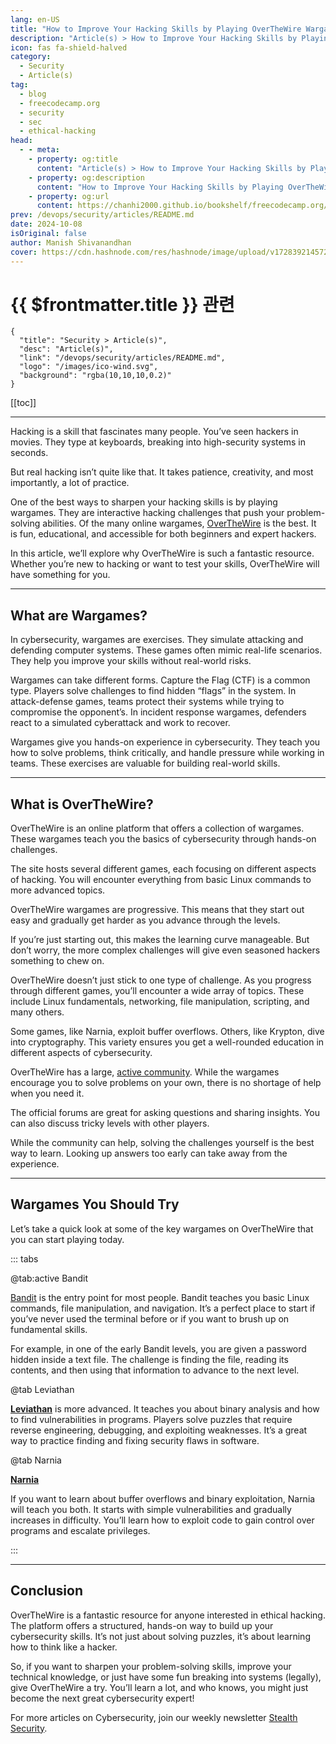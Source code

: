```yaml
---
lang: en-US
title: "How to Improve Your Hacking Skills by Playing OverTheWire Wargames"
description: "Article(s) > How to Improve Your Hacking Skills by Playing OverTheWire Wargames"
icon: fas fa-shield-halved
category:
  - Security
  - Article(s)
tag:
  - blog
  - freecodecamp.org
  - security
  - sec
  - ethical-hacking
head:
  - - meta:
    - property: og:title
      content: "Article(s) > How to Improve Your Hacking Skills by Playing OverTheWire Wargames"
    - property: og:description
      content: "How to Improve Your Hacking Skills by Playing OverTheWire Wargames"
    - property: og:url
      content: https://chanhi2000.github.io/bookshelf/freecodecamp.org/improve-hacking-skills-by-playing-wargames.html
prev: /devops/security/articles/README.md
date: 2024-10-08
isOriginal: false
author: Manish Shivanandhan
cover: https://cdn.hashnode.com/res/hashnode/image/upload/v1728392145727/bb646db1-f69a-4654-b01c-15fbe94a9c00.png
---
```


# {{ $frontmatter.title }} 관련

```component VPCard
{
  "title": "Security > Article(s)",
  "desc": "Article(s)",
  "link": "/devops/security/articles/README.md",
  "logo": "/images/ico-wind.svg",
  "background": "rgba(10,10,10,0.2)"
}
```

[[toc]]

---

<SiteInfo
  name="How to Improve Your Hacking Skills by Playing OverTheWire Wargames"
  desc="Hacking is a skill that fascinates many people. You’ve seen hackers in movies. They type at keyboards, breaking into high-security systems in seconds. But real hacking isn’t quite like that. It takes patience, creativity, and most importantly, a lot ..."
  url="https://freecodecamp.org/news/improve-hacking-skills-by-playing-wargames"
  logo="https://cdn.freecodecamp.org/universal/favicons/favicon.ico"
  preview="https://cdn.hashnode.com/res/hashnode/image/upload/v1728392145727/bb646db1-f69a-4654-b01c-15fbe94a9c00.png"/>

Hacking is a skill that fascinates many people. You’ve seen hackers in movies. They type at keyboards, breaking into high-security systems in seconds.

But real hacking isn’t quite like that. It takes patience, creativity, and most importantly, a lot of practice.

One of the best ways to sharpen your hacking skills is by playing wargames. They are interactive hacking challenges that push your problem-solving abilities. Of the many online wargames, [<FontIcon icon="fas fa-globe"/>OverTheWire](https://overthewire.org/wargames/) is the best. It is fun, educational, and accessible for both beginners and expert hackers.

In this article, we’ll explore why OverTheWire is such a fantastic resource. Whether you’re new to hacking or want to test your skills, OverTheWire will have something for you.

---

## What are Wargames?

In cybersecurity, wargames are exercises. They simulate attacking and defending computer systems. These games often mimic real-life scenarios. They help you improve your skills without real-world risks.

Wargames can take different forms. Capture the Flag (CTF) is a common type. Players solve challenges to find hidden “flags” in the system. In attack-defense games, teams protect their systems while trying to compromise the opponent’s. In incident response wargames, defenders react to a simulated cyberattack and work to recover.

Wargames give you hands-on experience in cybersecurity. They teach you how to solve problems, think critically, and handle pressure while working in teams. These exercises are valuable for building real-world skills.

---

## What is OverTheWire?

OverTheWire is an online platform that offers a collection of wargames. These wargames teach you the basics of cybersecurity through hands-on challenges.

The site hosts several different games, each focusing on different aspects of hacking. You will encounter everything from basic Linux commands to more advanced topics.

OverTheWire wargames are progressive. This means that they start out easy and gradually get harder as you advance through the levels.

If you’re just starting out, this makes the learning curve manageable. But don’t worry, the more complex challenges will give even seasoned hackers something to chew on.

OverTheWire doesn’t just stick to one type of challenge. As you progress through different games, you’ll encounter a wide array of topics. These include Linux fundamentals, networking, file manipulation, scripting, and many others.

Some games, like Narnia, exploit buffer overflows. Others, like Krypton, dive into cryptography. This variety ensures you get a well-rounded education in different aspects of cybersecurity.

OverTheWire has a large, [<FontIcon icon="fas fa-globe"/>active community](https://overthewire.org/information/chat.html). While the wargames encourage you to solve problems on your own, there is no shortage of help when you need it.

The official forums are great for asking questions and sharing insights. You can also discuss tricky levels with other players.

While the community can help, solving the challenges yourself is the best way to learn. Looking up answers too early can take away from the experience.

---

## Wargames You Should Try

Let’s take a quick look at some of the key wargames on OverTheWire that you can start playing today.

::: tabs

@tab:active Bandit

[Bandit](https://overthewire.org/wargames/bandit/) is the entry point for most people. Bandit teaches you basic Linux commands, file manipulation, and navigation. It’s a perfect place to start if you’ve never used the terminal before or if you want to brush up on fundamental skills.

For example, in one of the early Bandit levels, you are given a password hidden inside a text file. The challenge is finding the file, reading its contents, and then using that information to advance to the next level.

@tab Leviathan

[**Leviathan**](https://overthewire.org/wargames/leviathan/) is more advanced. It teaches you about binary analysis and how to find vulnerabilities in programs. Players solve puzzles that require reverse engineering, debugging, and exploiting weaknesses. It’s a great way to practice finding and fixing security flaws in software.

@tab Narnia

[**Narnia**](https://overthewire.org/wargames/narnia/)

If you want to learn about buffer overflows and binary exploitation, Narnia will teach you both. It starts with simple vulnerabilities and gradually increases in difficulty. You’ll learn how to exploit code to gain control over programs and escalate privileges.

:::

---

## Conclusion

OverTheWire is a fantastic resource for anyone interested in ethical hacking. The platform offers a structured, hands-on way to build up your cybersecurity skills. It’s not just about solving puzzles, it’s about learning how to think like a hacker.

So, if you want to sharpen your problem-solving skills, improve your technical knowledge, or just have some fun breaking into systems (legally), give OverTheWire a try. You’ll learn a lot, and who knows, you might just become the next great cybersecurity expert!

For more articles on Cybersecurity, join our weekly newsletter [<FontIcon icon="fas fa-globe"/>Stealth Security](https://stealthsecurity.sh/).
